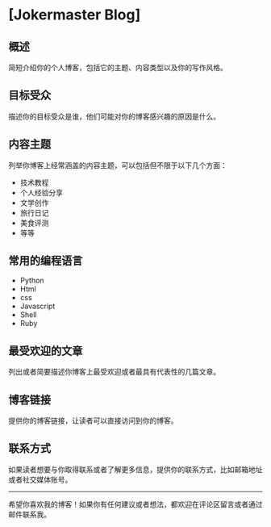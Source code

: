 # [Jokermaster Blog]

## 概述
简短介绍你的个人博客，包括它的主题、内容类型以及你的写作风格。

## 目标受众

描述你的目标受众是谁，他们可能对你的博客感兴趣的原因是什么。

## 内容主题
列举你博客上经常涵盖的内容主题，可以包括但不限于以下几个方面：
- 技术教程
- 个人经验分享
- 文学创作
- 旅行日记
- 美食评测
- 等等

## 常用的编程语言
- Python
- Html
- css
- Javascript
- Shell
- Ruby
## 最受欢迎的文章
列出或者简要描述你博客上最受欢迎或者最具有代表性的几篇文章。

## 博客链接
提供你的博客链接，让读者可以直接访问到你的博客。

## 联系方式
如果读者想要与你取得联系或者了解更多信息，提供你的联系方式，比如邮箱地址或者社交媒体账号。

---

希望你喜欢我的博客！如果你有任何建议或者想法，都欢迎在评论区留言或者通过邮件联系我。
